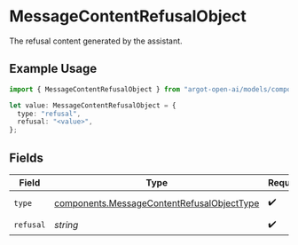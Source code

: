 # MessageContentRefusalObject

The refusal content generated by the assistant.

## Example Usage

```typescript
import { MessageContentRefusalObject } from "argot-open-ai/models/components";

let value: MessageContentRefusalObject = {
  type: "refusal",
  refusal: "<value>",
};
```

## Fields

| Field                                                                                                    | Type                                                                                                     | Required                                                                                                 | Description                                                                                              |
| -------------------------------------------------------------------------------------------------------- | -------------------------------------------------------------------------------------------------------- | -------------------------------------------------------------------------------------------------------- | -------------------------------------------------------------------------------------------------------- |
| `type`                                                                                                   | [components.MessageContentRefusalObjectType](../../models/components/messagecontentrefusalobjecttype.md) | :heavy_check_mark:                                                                                       | Always `refusal`.                                                                                        |
| `refusal`                                                                                                | *string*                                                                                                 | :heavy_check_mark:                                                                                       | N/A                                                                                                      |